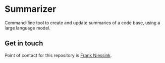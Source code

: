 # Summarizer

Command-line tool to create and update summaries of a code base, using a large language model.

## Get in touch

Point of contact for this repository is [Frank Niessink](@fniessink).
